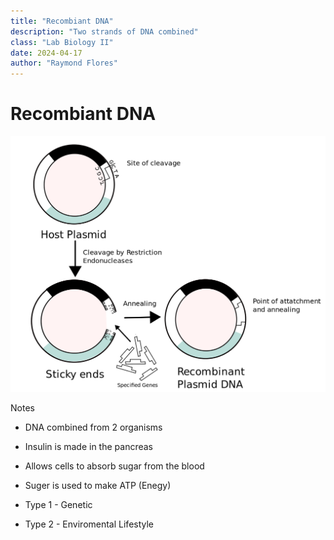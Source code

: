 ```yaml
---
title: "Recombiant DNA"
description: "Two strands of DNA combined" 
class: "Lab Biology II"
date: 2024-04-17
author: "Raymond Flores"
---
```


 # Recombiant DNA


![Timeline ](Images/1200px-Recombinant_formation_of_plasmids.svg.png)

Notes

* DNA combined from 2 organisms

 * Insulin is made in the pancreas

* Allows cells to absorb sugar from the blood

* Suger is used to make ATP (Enegy)
* Type 1 - Genetic
* Type 2 - Enviromental Lifestyle
